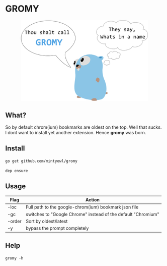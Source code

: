 # GROMY


<p align="center"><img width="80%" src="Gromy.png" alt="Grmoy"/></p>


## What?
So by default chrom(ium) bookmarks are oldest on the top. Well that sucks. I dont want to install yet another extension. Hence **gromy** was born.

## Install

`go get github.com/mintyowl/gromy`

`dep ensure`

## Usage

Flag | Action
--- | ---
-loc | Full path to the google-chrom(ium) bookmark json file
-gc | switches to "Google Chrome" instead of the default "Chromium"
-order | Sort by oldest/latest
-y | bypass the prompt completely

## Help
`gromy -h`